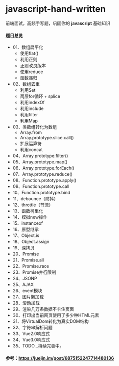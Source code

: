 # javascript-hand-written
前端面试，高频手写题，巩固你的 **javascript** 基础知识

#### 题目总览
* 01、数组扁平化
  - 使用flat()
  - 利用正则
  - 正则改良版本
  - 使用reduce
  - 函数递归
* 02、数组去重
  - 利用Set
  - 两层for循环 + splice
  - 利用indexOf
  - 利用include
  - 利用filter
  - 利用Map
* 03、类数组转化为数组
  - Array.from 
  - Array.prototype.slice.call()
  - 扩展运算符
  - 利用concat
* 04、Array.prototype.filter()
* 05、Array.prototype.map()
* 06、Array.prototype.forEach()
* 07、Array.prototype.reduce()
* 08、Function.prototype.apply()
* 09、Function.prototype.call
* 10、Function.prototype.bind
* 11、debounce（防抖）
* 12、throttle（节流）
* 13、函数柯里化
* 14、模拟new操作
* 15、instanceof
* 16、原型继承
* 17、Object.is
* 18、Object.assign
* 19、深拷贝
* 20、Promise
* 21、Promise.all
* 22、Promise.race
* 23、Promise并行限制
* 24、JSONP
* 25、AJAX
* 26、event模块
* 27、图片懒加载
* 28、滚动加载
* 29、渲染几万条数据不卡住页面
* 30、打印出当前网页使用了多少种HTML元素
* 31、将VirtualDom转化为真实DOM结构
* 32、字符串解析问题
* 33、Vue2.0响应式
* 34、Vue3.0响应式
* 35、TODO...持续完善中。


#### 参考：https://juejin.im/post/6875152247714480136
